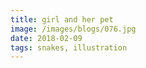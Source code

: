 ```yaml
---
title: girl and her pet
image: /images/blogs/076.jpg
date: 2018-02-09
tags: snakes, illustration
---
```

